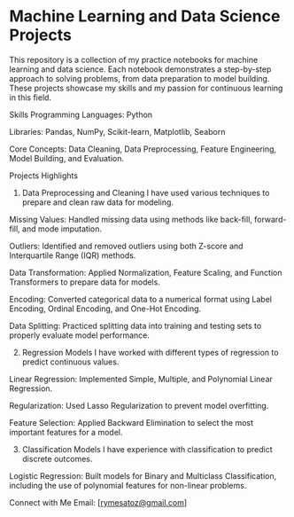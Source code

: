# Machine Learning and Data Science Projects
This repository is a collection of my practice notebooks for machine learning and data science. Each notebook demonstrates a step-by-step approach to solving problems, from data preparation to model building. These projects showcase my skills and my passion for continuous learning in this field.

Skills
Programming Languages: Python

Libraries: Pandas, NumPy, Scikit-learn, Matplotlib, Seaborn

Core Concepts: Data Cleaning, Data Preprocessing, Feature Engineering, Model Building, and Evaluation.

Projects Highlights
1. Data Preprocessing and Cleaning
I have used various techniques to prepare and clean raw data for modeling.

Missing Values: Handled missing data using methods like back-fill, forward-fill, and mode imputation.

Outliers: Identified and removed outliers using both Z-score and Interquartile Range (IQR) methods.

Data Transformation: Applied Normalization, Feature Scaling, and Function Transformers to prepare data for models.

Encoding: Converted categorical data to a numerical format using Label Encoding, Ordinal Encoding, and One-Hot Encoding.

Data Splitting: Practiced splitting data into training and testing sets to properly evaluate model performance.

2. Regression Models
I have worked with different types of regression to predict continuous values.

Linear Regression: Implemented Simple, Multiple, and Polynomial Linear Regression.

Regularization: Used Lasso Regularization to prevent model overfitting.

Feature Selection: Applied Backward Elimination to select the most important features for a model.

3. Classification Models
I have experience with classification to predict discrete outcomes.

Logistic Regression: Built models for Binary and Multiclass Classification, including the use of polynomial features for non-linear problems.

Connect with Me
Email: [rymesatoz@gmail.com]
